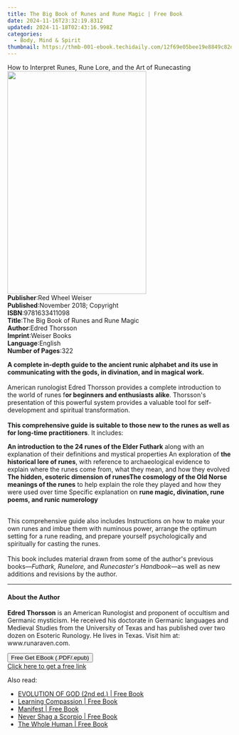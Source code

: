```yaml
---
title: The Big Book of Runes and Rune Magic | Free Book
date: 2024-11-16T23:32:19.831Z
updated: 2024-11-18T02:43:16.998Z
categories:
  - Body, Mind & Spirit
thumbnail: https://thmb-001-ebook.techidaily.com/12f69e05bee19e8849c82d53715d23bc16c6ee69935409c7f509829b2f4a2d87.jpg
---
```

<main id="book-container">
  <div class="flex flex-col">
    <div class="book-brief flex-1 py-6 px-4 sm:p-6 md:py-10 md:px-8">
      <!-- brief-->
      <div class="book-brief-main">
        How to Interpret Runes, Rune Lore, and the Art of Runecasting
      </div>
    </div>
    <div
      class="book-meta-info flex-1 grid gap-4 col-start-1 col-end-3 row-start-1 sm:mb-6 sm:grid-cols-4 lg:gap-6 lg:col-start-2 lg:row-end-6 lg:row-span-6 lg:mb-0"
    >
      <div
        class="book-meta-info-left place-content-center mt-4 p-4 text-sm leading-6 col-start-2 col-span-2 dark:text-slate-400"
      >
        <img
          class="w-full h-500 object-cover rounded-lg sm:h-255 sm:col-span-2 lg:col-span-full"
          src="https://img-001-ebook.techidaily.com/683a14fa5abd6b1e8ebcf6bbef56b83511f4dc9f45e8c96fcc5ee0b98a187849.jpg"
          alt=""
          width="312"
          height="500"
        />
      </div>
      <div
        class="book-meta-info-right mt-2 col-start-1 row-start-2 col-span-3 self-center"
      >
        <!-- meta data  -->
        <div class="flex flex-col px-4 md:px-8">
          <div class="flex-1">
            <strong>Publisher</strong>:<span class="px-2"
              >Red Wheel Weiser</span
            >
          </div>
          <div class="flex-1">
            <strong>Published</strong>:<span class="px-2"
              >November 2018; Copyright</span
            >
          </div>
          <div class="flex-1">
            <strong>ISBN</strong>:<span class="px-2">9781633411098</span>
          </div>
          <div class="flex-1">
            <strong>Title</strong>:<span class="px-2"
              >The Big Book of Runes and Rune Magic</span
            >
          </div>
          <div class="flex-1">
            <strong>Author</strong>:<span class="px-2">Edred Thorsson</span>
          </div>
          <div class="flex-1">
            <strong>Imprint</strong>:<span class="px-2">Weiser Books</span>
          </div>
          <div class="flex-1">
            <strong>Language</strong>:<span class="px-2">English</span>
          </div>
          <div class="flex-1">
            <strong>Number of Pages</strong>:<span class="px-2">322</span>
          </div>
        </div>
      </div>
    </div>
    <div class="book-description flex-1 py-6 px-4 sm:p-6 md:py-10 md:px-8">
      <div class="book-description-main">
        <div accordion-content="" id="description">
          <p>
            <b
              >A complete in-depth guide to the ancient runic alphabet and its
              use in communicating with the gods, in divination, and in magical
              work.</b
            ><br /><br />
            American runologist Edred Thorsson provides a complete introduction
            to the world of runes f<b>or beginners and enthusiasts alike</b>.
            Thorsson's presentation of this powerful system provides a valuable
            tool for self-development and spiritual transformation.<br /><br /><b
              >This comprehensive guide is suitable to those new to the runes as
              well as for long-time practitioners</b
            >. It includes:
          </p>
          <b>An introduction to the 24 runes of the Elder Futhark</b> along with
          an explanation of their definitions and mystical properties An
          exploration of <b>the historical lore of runes</b>, with reference to
          archaeological evidence to explain where the runes come from, what
          they mean, and how they evolved
          <b>The hidden, esoteric dimension of runes</b
          ><b>The cosmology of the Old Norse meanings of the runes</b> to help
          explain the role they played and how they were used over time Specific
          explanation on
          <b>rune magic, divination, rune poems, and runic numerology</b>
          <p>
            <br />
            This comprehensive guide also includes Instructions on how to make
            your own runes and imbue them with numinous power, arrange the
            optimum setting for a rune reading, and prepare yourself
            psychologically and spiritually for casting the runes.<br /><br />
            This book includes material drawn from some of the author's previous
            books—<i>Futhark, Runelore,</i> and <i>Runecaster's Handbook</i>—as
            well as new additions and revisions by the author.
          </p>
        </div>
        <div class="accordion-fader"></div>
      </div>
    </div>
    <div class="book-excerpts flex-1 py-6 px-4 sm:p-6 md:py-10 md:px-8">
      <!-- excerpts-->
      <div class="book-excerpts-main">
        <hr />
        <h4 class="placeholder placeholder-heading">
          <span>About the Author</span>
        </h4>
        <p>
          <b>Edred Thorsson</b> is an American Runologist and proponent of
          occultism and Germanic mysticism. He received his doctorate in
          Germanic languages and Medieval Studies from the University of Texas
          and has published over two dozen on Esoteric Runology. He lives in
          Texas. Visit him at: www.runaraven.com.
        </p>
      </div>
    </div>
    <div
      class="book-about-author flex-1 py-6 px-4 sm:p-6 md:py-10 md:px-8"
    ></div>
    <div class="book-free-get flex-1 py-6 px-4 sm:p-6 md:py-10 md:px-8">
      <button
        id="btn-free-get"
        class="bg-blue-500 hover:bg-blue-700 text-white font-bold py-2 px-4 rounded"
      >
        Free Get EBook (.PDF/.epub)
      </button>
      <div id="countdown-display" class="px-2 text-lg mt-2"></div>
      <a
        id="free-link"
        class="hidden bg-blue-500 hover:bg-blue-700 text-white font-bold py-2 px-4 rounded"
        href="https://www.ebooks.com/en-us/book/96178137/the-big-book-of-runes-and-rune-magic/edred-thorsson/"
        target="_blank"
        >Click here to get a free link</a
      >
    </div>
    <script>
      let countdownTime = 0;
      let countdownInterval = null;
      document
        .getElementById('btn-free-get')
        .addEventListener('click', startCountdown);
      function startCountdown() {
        countdownTime = new Date().getTime() + 60000 * 3;
        countdownInterval = setInterval(updateCountdown, 1000);
        document.getElementById('btn-free-get').disabled = true;
        document
          .getElementById('btn-free-get')
          .classList.add('bg-gray-500', 'cursor-not-allowed');
      }
      function updateCountdown() {
        let currentTime = new Date().getTime();
        let timeLeft = countdownTime - currentTime;
        let secondsLeft = Math.floor(timeLeft / 1000);
        document.getElementById('countdown-display').innerHTML =
          `Remaining time: ${secondsLeft} seconds.`;
        if (secondsLeft <= 0) {
          clearInterval(countdownInterval);
          document.getElementById('btn-free-get').classList.add('hidden');
          document.getElementById('free-link').classList.remove('hidden');
          document.getElementById('countdown-display').innerHTML = '';
        }
      }
    </script>
  </div>
</main>

<ins class="adsbygoogle"
      style="display:block"
      data-ad-client="ca-pub-7571918770474297"
      data-ad-slot="8358498916"
      data-ad-format="auto"
      data-full-width-responsive="true"></ins>
    

<span class="atpl-alsoreadstyle">Also read:</span>
<div><ul>
<li><a href="https://novels-ebooks.techidaily.com/210687012-9781959182160-evolution-of-god-2nd-ed/"><u>EVOLUTION OF GOD (2nd ed.) | Free Book</u></a></li>
<li><a href="https://novels-ebooks.techidaily.com/210687252-9781475869200-learning-compassion/"><u>Learning Compassion | Free Book</u></a></li>
<li><a href="https://novels-ebooks.techidaily.com/210687281-9781797221311-manifest/"><u>Manifest | Free Book</u></a></li>
<li><a href="https://novels-ebooks.techidaily.com/210687274-9781529907384-never-shag-a-scorpio/"><u>Never Shag a Scorpio | Free Book</u></a></li>
<li><a href="https://novels-ebooks.techidaily.com/210687004-9798885046954-the-whole-human/"><u>The Whole Human | Free Book</u></a></li>
</ul></div>

